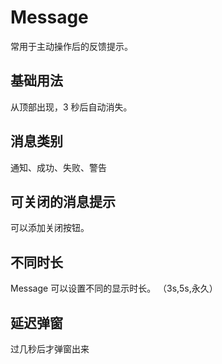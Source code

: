 # Message

常用于主动操作后的反馈提示。

## 基础用法

从顶部出现，3 秒后自动消失。

## 消息类别

通知、成功、失败、警告

## 可关闭的消息提示

可以添加关闭按钮。

## 不同时长

Message 可以设置不同的显示时长。
（3s,5s,永久）

## 延迟弹窗

过几秒后才弹窗出来
